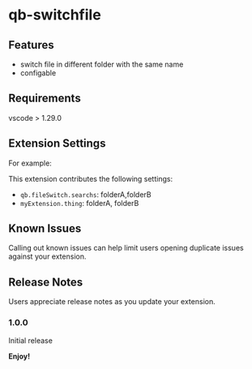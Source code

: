 # qb-switchfile

## Features

* switch file in different folder with the same name
* configable


## Requirements

vscode > 1.29.0

## Extension Settings

For example:

This extension contributes the following settings:

* `qb.fileSwitch.searchs`: folderA,folderB
* `myExtension.thing`: folderA, folderB

## Known Issues

Calling out known issues can help limit users opening duplicate issues against your extension.

## Release Notes

Users appreciate release notes as you update your extension.

### 1.0.0

Initial release

**Enjoy!**
